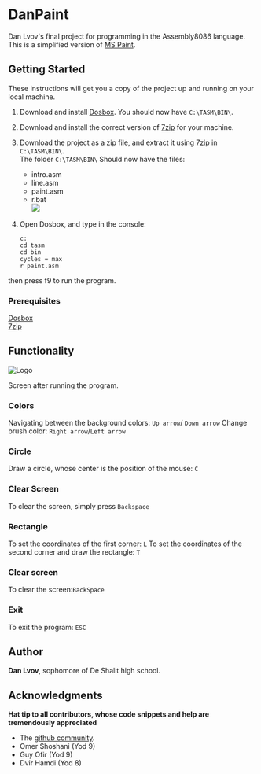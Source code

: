 # DanPaint

Dan Lvov's final project for programming in the Assembly8086 language.\
This is a simplified version of [MS Paint](https://support.microsoft.com/en-us/help/4027410/windows-10-open-microsoft-paint).

## Getting Started

These instructions will get you a copy of the project up and running on your local machine.

1) Download and install [Dosbox](https://filehippo.com/download_dosbox/). You should now have `C:\TASM\BIN\`.

2) Download and install the correct version of [7zip](https://www.7-zip.org/) for your machine.

3) Download the project as a zip file, and extract it using [7zip](https://www.7-zip.org/) in `C:\TASM\BIN\`.\
The folder `C:\TASM\BIN\` Should now have the files: 
    * intro.asm
    * line.asm
    * paint.asm
    * r.bat\
![](https://cdn.discordapp.com/attachments/348067542881009665/696686300606103582/unknown.png)
4) Open Dosbox, and type in the console:
    ```mount c: c/
    c:
    cd tasm
    cd bin
    cycles = max
    r paint.asm
then press f9 to run the program.
### Prerequisites
[Dosbox](https://filehippo.com/download_dosbox/)\
[7zip](https://www.7-zip.org/)
## Functionality
![Logo][1]

[1]: https://cdn.discordapp.com/attachments/348067542881009665/696687324712534097/unknown.png
Screen after running the program.
### Colors
Navigating between the background colors: `Up arrow`/ `Down arrow`
Change brush color: `Right arrow`/`Left arrow`

### Circle
Draw a circle, whose center is the position of the mouse: `C`

### Clear Screen
To clear the screen, simply press `Backspace`

### Rectangle
To set the coordinates of the first corner: `L`
To set the coordinates of the second corner and draw the rectangle: `T`

### Clear screen
To clear the screen:`BackSpace`

### Exit
To exit the program: `ESC`

###
## Author
**Dan Lvov**, sophomore of De Shalit high school.

## Acknowledgments
**Hat tip to all contributors, whose code snippets and help are tremendously appreciated**
* The [github community](https://github.community/).
* Omer Shoshani (Yod 9)
* Guy Ofir (Yod 9)
* Dvir Hamdi (Yod 8)

